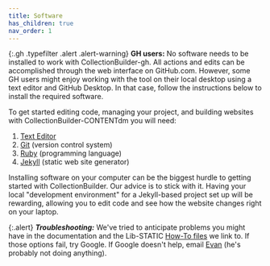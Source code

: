 ```yaml
---
title: Software
has_children: true
nav_order: 1
---
```


{:.gh .typefilter .alert .alert-warning}
**GH users:** No software needs to be installed to work with CollectionBuilder-gh. All actions and edits can be accomplished through the web interface on GitHub.com. However, some GH users might enjoy working with the tool on their local desktop using a text editor and GitHub Desktop. In that case, follow the instructions below to install the required software.

To get started editing code, managing your project, and building websites with CollectionBuilder-CONTENTdm you will need: 

1. [Text Editor](#text-editor)
2. [Git](#git) (version control system)
3. [Ruby](#ruby) (programming language)
4. [Jekyll](#jekyll) (static web site generator)

Installing software on your computer can be the biggest hurdle to getting started with CollectionBuilder. Our advice is to stick with it. Having your local "development environment" for a Jekyll-based project set up will be rewarding, allowing you to edit code and see how the website changes right on your laptop.

{:.alert}
***Troubleshooting:*** We've tried to anticipate problems you might have in the documentation and the Lib-STATIC [How-To files](https://lib-static.github.io/howto/) we link to. If those options fail, try Google. If Google doesn't help, email [Evan](mailto:ewilliamson@uidaho.edu) (he's probably not doing anything). 
